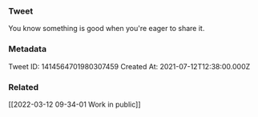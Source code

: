 ### Tweet
You know something is good when you're eager to share it.

### Metadata
Tweet ID: 1414564701980307459
Created At: 2021-07-12T12:38:00.000Z

### Related
[[2022-03-12 09-34-01 Work in public]]

